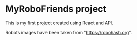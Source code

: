 # MyRoboFriends project

This is my first project created using React and API.

Robots images have been taken from "https://robohash.org".
